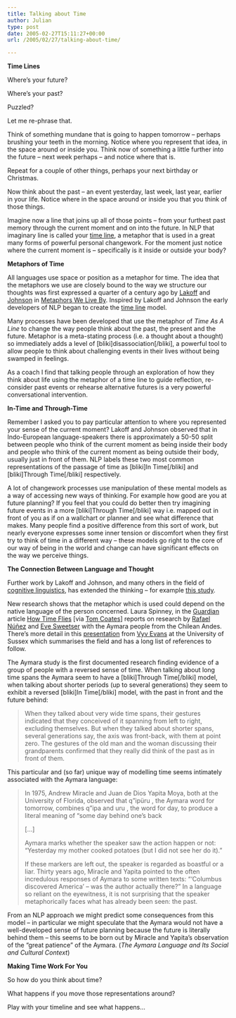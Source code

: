 ```yaml
---
title: Talking about Time
author: Julian
type: post
date: 2005-02-27T15:11:27+00:00
url: /2005/02/27/talking-about-time/

---
```

**Time Lines**

Where&#8217;s your future? 

Where&#8217;s your past?

Puzzled?

Let me re-phrase that. 

Think of something mundane that is going to happen tomorrow &#8211; perhaps brushing your teeth in the morning. Notice where you represent that idea, in the space around or inside you. Think now of something a little further into the future &#8211; next week perhaps &#8211; and notice where that is. 

Repeat for a couple of other things, perhaps your next birthday or Christmas.

Now think about the past &#8211; an event yesterday, last week, last year, earlier in your life. Notice where in the space around or inside you that you think of those things.

Imagine now a line that joins up all of those points &#8211; from your furthest past memory through the current moment and on into the future. In NLP that imaginary line is called your [time line][1], a metaphor that is used in a great many forms of powerful personal changework. For the moment just notice where the current moment is &#8211; specifically is it inside or outside your body?

**Metaphors of Time**

All languages use space or position as a metaphor for time. The idea that the metaphors we use are closely bound to the way we structure our thoughts was first expressed a quarter of a century ago by [Lakoff][2] and [Johnson][3] in [Metaphors We Live By][4]. Inspired by Lakoff and Johnson the early developers of NLP began to create the [time line][1] model. 

Many processes have been developed that use the metaphor of _Time As A Line_ to change the way people think about the past, the present and the future. Metaphor is a meta-stating process (i.e. a thought about a thought) so immediately adds a level of [bliki]disassociation[/bliki], a powerful tool to allow people to think about challenging events in their lives without being swamped in feelings. 

As a coach I find that talking people through an exploration of how they think about life using the metaphor of a time line to guide reflection, re-consider past events or rehearse alternative futures is a very powerful conversational intervention.

**In-Time and Through-Time**

Remember I asked you to pay particular attention to where you represented your sense of the current moment? Lakoff and Johnson observed that in Indo-European language-speakers there is approximately a 50-50 split between people who think of the current moment as being inside their body and people who think of the current moment as being outside their body, usually just in front of them. NLP labels these two most common representations of the passage of time as [bliki]In Time[/bliki] and [bliki]Through Time[/bliki] respectively. 

A lot of changework processes use manipulation of these mental models as a way of accessing new ways of thinking. For example how good are you at future planning? If you feel that you could do better then try imagining future events in a more [bliki]Through Time[/bliki] way i.e. mapped out in front of you as if on a wallchart or planner and see what difference that makes. Many people find a positive difference from this sort of work, but nearly everyone expresses some inner tension or discomfort when they first try to think of time in a different way &#8211; these models go right to the core of our way of being in the world and change can have significant effects on the way we perceive things.

**The Connection Between Language and Thought**

Further work by Lakoff and Johnson, and many others in the field of [cognitive linguistics][5], has extended the thinking &#8211; for example [this study][6]. 

New research shows that the metaphor which is used could depend on the native language of the person concerned. Laura Spinney, in the [Guardian][7] article [How Time Flies][8] [via [Tom Coates][9]] reports on research by [Rafael Núñez][10] and [Eve Sweetser][11] with the Aymara people from the Chilean Andes. There&#8217;s more detail in this [presentation][12] from [Vyv Evans][13] at the University of Sussex which summarises the field and has a long list of references to follow. 

The Aymara study is the first documented research finding evidence of a group of people with a reversed sense of time. When talking about long time spans the Aymara seem to have a [bliki]Through Time[/bliki] model, when talking about shorter periods (up to several generations) they seem to exhibit a reversed [bliki]In Time[/bliki] model, with the past in front and the future behind:

<blockquote cite="http://www.guardian.co.uk/life/feature/story/0,13026,1423455,00.html">
  <p>
    When they talked about very wide time spans, their gestures indicated that they conceived of it spanning from left to right, excluding themselves. But when they talked about shorter spans, several generations say, the axis was front-back, with them at point zero. The gestures of the old man and the woman discussing their grandparents confirmed that they really did think of the past as in front of them.
  </p>
</blockquote>

This particular and (so far) unique way of modelling time seems intimately associated with the Aymara language: 

<blockquote cite="http://www.guardian.co.uk/life/feature/story/0,13026,1423455,00.html">
  <p>
    In 1975, Andrew Miracle and Juan de Dios Yapita Moya, both at the University of Florida, observed that q&#8221;ipüru , the Aymara word for tomorrow, combines q&#8221;ipa and uru , the word for day, to produce a literal meaning of &#8220;some day behind one&#8217;s back
  </p>
  
  <p>
    [&#8230;]
  </p>
  
  <p>
    Aymara marks whether the speaker saw the action happen or not: &#8220;Yesterday my mother cooked potatoes (but I did not see her do it).&#8221;
  </p>
  
  <p>
    If these markers are left out, the speaker is regarded as boastful or a liar. Thirty years ago, Miracle and Yapita pointed to the often incredulous responses of Aymara to some written texts: &#8220;&#8216;Columbus discovered America&#8217; &#8211; was the author actually there?&#8221; In a language so reliant on the eyewitness, it is not surprising that the speaker metaphorically faces what has already been seen: the past.
  </p>
</blockquote>

From an NLP approach we might predict some consequences from this model &#8211; in particular we might speculate that the Aymara would not have a well-developed sense of future planning because the future is literally behind them &#8211; this seems to be born out by Miracle and Yapita&#8217;s observation of the &#8220;great patience&#8221; of the Aymara. (<cite>The Aymara Language and Its Social and Cultural Context</cite>)

**Making Time Work For You**

So how do you think about time? 

What happens if you move those representations around? 

Play with your timeline and see what happens&#8230;

 [1]: https://www.synesthesia.co.uk/blog/wiki/TimeLine
 [2]: http://www.linguistics.berkeley.edu/lingdept/Current/people/facpages/lakoffg.html
 [3]: http://darkwing.uoregon.edu/~uophil/faculty/mjohnson/mjohnson.html
 [4]: http://www.amazon.co.uk/exec/obidos/ASIN/0226468011/fivegocrazyinmid/
 [5]: http://www.google.co.uk/search?q=%22cognitive+linguistics%22
 [6]: http://66.102.9.104/search?q=cache:By6bbQseJzwJ:www.cogsci.northwestern.edu/cogsci2004/papers/paper575.pdf&hl=en
 [7]: http://www.guardian.co.uk/
 [8]: http://www.guardian.co.uk/life/feature/story/0,13026,1423455,00.html
 [9]: http://www.plasticbag.org/archives/2005/02/three_stunning_articles_in_the_guardian_this_morning.shtml
 [10]: http://www.cogsci.ucsd.edu/~nunez/web/index.html
 [11]: http://www.linguistics.berkeley.edu/lingdept/Current/people/facpages/sweetser.html
 [12]: http://www.sussex.ac.uk/Users/vyv/Languagememoryandtime.ppt
 [13]: http://www.sussex.ac.uk/Users/vyv/